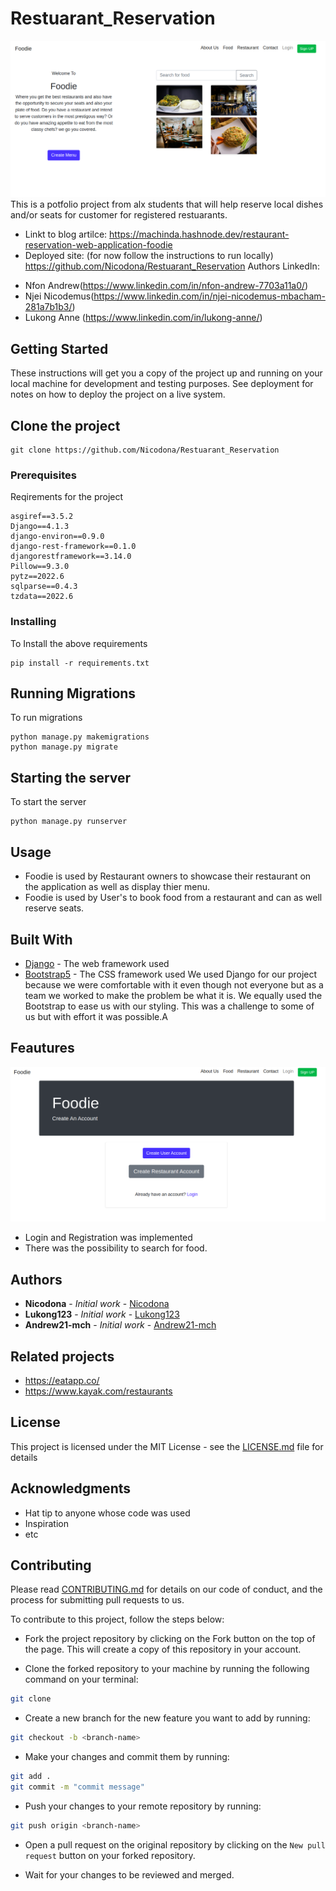 # Restuarant_Reservation
![landing page](images/landing.png?raw=true "Title")
This is a potfolio project from alx students that will help reserve local dishes and/or seats for customer for registered restuarants.
* Linkt to blog artilce: https://machinda.hashnode.dev/restaurant-reservation-web-application-foodie
* Deployed site: (for now follow the instructions to run locally)  https://github.com/Nicodona/Restuarant_Reservation
Authors LinkedIn: 
- Nfon Andrew(https://www.linkedin.com/in/nfon-andrew-7703a11a0/)
- Njei Nicodemus(https://www.linkedin.com/in/njei-nicodemus-mbacham-281a7b1b3/)
- Lukong Anne (https://www.linkedin.com/in/lukong-anne/)

## Getting Started

These instructions will get you a copy of the project up and running on your local machine for development and testing purposes. See deployment for notes on how to deploy the project on a live system.

## Clone the project

```
git clone https://github.com/Nicodona/Restuarant_Reservation
```

### Prerequisites

Reqirements for the project

```
asgiref==3.5.2
Django==4.1.3
django-environ==0.9.0
django-rest-framework==0.1.0
djangorestframework==3.14.0
Pillow==9.3.0
pytz==2022.6
sqlparse==0.4.3
tzdata==2022.6
```

### Installing

To Install the above requirements

```
pip install -r requirements.txt
```

## Running Migrations

To run migrations

```
python manage.py makemigrations
python manage.py migrate
```

## Starting the server

To start the server

```
python manage.py runserver
```

## Usage
* Foodie is used by Restaurant owners to showcase their restaurant on the application as well as display thier menu.
* Foodie is used by User's to book food from a restaurant and can as well reserve seats.


## Built With

* [Django](https://www.djangoproject.com/) - The web framework used
* [Bootstrap5](https://www.getbootstrap.com/) - The CSS framework used
We used Django for our project because we were comfortable with it even though not everyone but as a team we worked to make the problem be what it is. 
We equally used the Bootstrap to ease us with our styling. This was a challenge to some of us but with effort it was possible.A

## Feautures
![signup page](images/signup.png?raw=true "Title")
* Login and Registration was implemented
* There was the possibility to search for food.

## Authors

* **Nicodona** - *Initial work* - [Nicodona](https://github.com/Nicodona)
* **Lukong123** - *Initial work* - [Lukong123](https://github.com/Lukong123)
* **Andrew21-mch** - *Initial work* - [Andrew21-mch](https://github.com/Andrew21-mch)

## Related projects
* https://eatapp.co/
* https://www.kayak.com/restaurants

## License

This project is licensed under the MIT License - see the [LICENSE.md](LICENSE.md) file for details

## Acknowledgments

* Hat tip to anyone whose code was used
* Inspiration
* etc

## Contributing

Please read [CONTRIBUTING.md](https://gist.github.com/PurpleBooth/b24679402957c63ec426) for details on our code of conduct, and the process for submitting pull requests to us.

To contribute to this project, follow the steps below:

* Fork the project repository by clicking on the Fork button on the top of the page. This will create a copy of this repository in your account.

* Clone the forked repository to your machine by running the following command on your terminal:

```bash
git clone
```

* Create a new branch for the new feature you want to add by running:

```bash
git checkout -b <branch-name>
```

* Make your changes and commit them by running:

``` bash
git add .
git commit -m "commit message"
```

* Push your changes to your remote repository by running:

``` bash
git push origin <branch-name>
```

* Open a pull request on the original repository by clicking on the `New pull request` button on your forked repository.

* Wait for your changes to be reviewed and merged.

